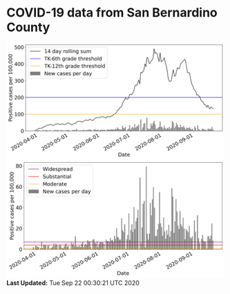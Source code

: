 # COVID-19 data from San Bernardino County
![image1](plots/graph.png)
![image2](plots/classification.png)
**Last Updated:** Tue Sep 22 00:30:21 UTC 2020